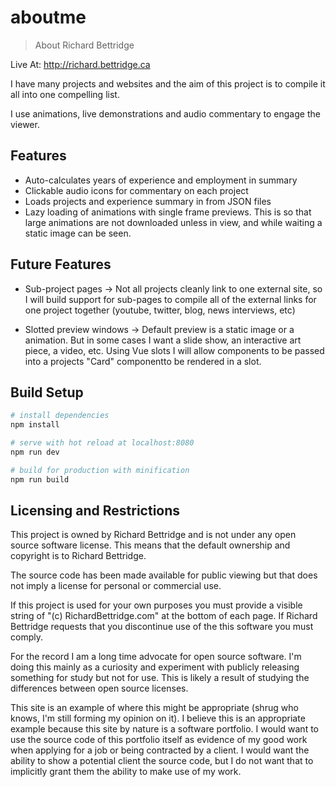 # aboutme

> About Richard Bettridge

Live At: http://richard.bettridge.ca

I have many projects and websites and the aim of this project is to compile it all into one compelling list.

I use animations, live demonstrations and audio commentary to engage the viewer.

## Features

- Auto-calculates years of experience and employment in summary
- Clickable audio icons for commentary on each project
- Loads projects and experience summary in from JSON files
- Lazy loading of animations with single frame previews. This is so that large animations are not downloaded unless in view, and while waiting a static image can be seen.

## Future Features

- Sub-project pages -> Not all projects cleanly link to one external site, so I will build support for sub-pages to compile all of the external links for one project together (youtube, twitter, blog, news interviews, etc)

- Slotted preview windows -> Default preview is a static image or a animation. But in some cases I want a slide show, an interactive art piece, a video, etc. Using Vue slots I will allow components to be passed into a projects "Card" componentto be rendered in a slot.



## Build Setup

``` bash
# install dependencies
npm install

# serve with hot reload at localhost:8080
npm run dev

# build for production with minification
npm run build
```

## Licensing and Restrictions

This project is owned by Richard Bettridge and is not under any open source software license. This means that the default ownership and copyright is to Richard Bettridge.

The source code has been made available for public viewing but that does not imply a license for personal or commercial use. 

If this project is used for your own purposes you must provide a visible string of "(c) RichardBettridge.com" at the bottom of each page. If Richard Bettridge requests that you discontinue use of the this software you must comply. 

For the record I am a long time advocate for open source software. I'm doing this mainly as a curiosity and experiment with publicly releasing something for study but not for use. This is likely a result of studying the differences between open source licenses. 

This site is an example of where this might be appropriate (shrug who knows, I'm still forming my opinion on it). I believe this is an appropriate example because this site by nature is a software portfolio. I would want to use the source code of this portfolio itself as evidence of my good work when applying for a job or being contracted by a client. I would want the ability to show a potential client the source code, but I do not want that to implicitly grant them the ability to make use of my work. 